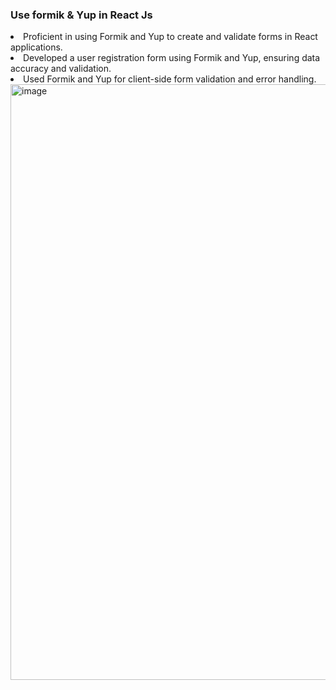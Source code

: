 <h3>Use formik & Yup in React Js </h3>

<li>Proficient in using Formik and Yup to create and validate forms in React applications.</li>
<li>Developed a user registration form using Formik and Yup, ensuring data accuracy and validation.</li>
<li>Used Formik and Yup for client-side form validation and error handling.</li>

<img width="953" alt="image" src="https://user-images.githubusercontent.com/75411144/228307616-58a00f6a-93b1-4d63-a223-7833ac5dcc8f.png">
